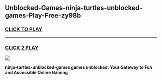 
## Unblocked-Games-ninja-turtles-unblocked-games-Play-Free-zy98b
<h3>
<a href="https://premium76.site?title=ninja-turtles-unblocked-games&ref=10A">CLICK TO PLAY</a></h3>
<hr>

<h3>
<a href="https://premium76.site?title=ninja-turtles-unblocked-games&ref=10A">CLICK 2 PLAY</a>
  
</h3>

<a href="https://premium76.site?title=ninja-turtles-unblocked-games&ref=10A"><img src="https://clearcache.store/games.png"></a>


**ninja-turtles-unblocked-games games unblocked: Your Gateway to Fun and Accessible Online Gaming**
